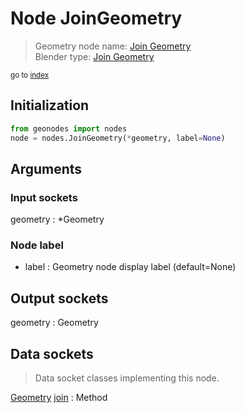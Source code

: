
# Node JoinGeometry

> Geometry node name: [Join Geometry](https://docs.blender.org/manual/en/latest/modeling/geometry_nodes/material/join_geometry.html)<br>
  Blender type: [Join Geometry](https://docs.blender.org/api/current/bpy.types.GeometryNodeJoinGeometry.html)
  
<sub>go to [index](/docs/index.md)</sub>

## Initialization

```python
from geonodes import nodes
node = nodes.JoinGeometry(*geometry, label=None)
```



## Arguments


### Input sockets

geometry : *Geometry

### Node label

- label : Geometry node display label (default=None)

## Output sockets

geometry : Geometry

## Data sockets

> Data socket classes implementing this node.
  
[Geometry](/docs/sockets/Geometry.md) [join](/docs/sockets/Geometry.md#join) : Method

